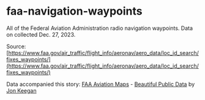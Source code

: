 # faa-navigation-waypoints
All of the Federal Aviation Administration radio navigation waypoints. Data on collected Dec. 27, 2023.

Source: [https://www.faa.gov/air_traffic/flight_info/aeronav/aero_data/loc_id_search/fixes_waypoints/](https://www.faa.gov/air_traffic/flight_info/aeronav/aero_data/loc_id_search/fixes_waypoints/)


Data accompanied this story: [FAA Aviation Maps](https://www.beautifulpublicdata.com/faa-aviation-maps/) - [Beautiful Public Data](https://www.beautifulpublicdata.com/) by [Jon Keegan](https://jonkeegan.com/)
